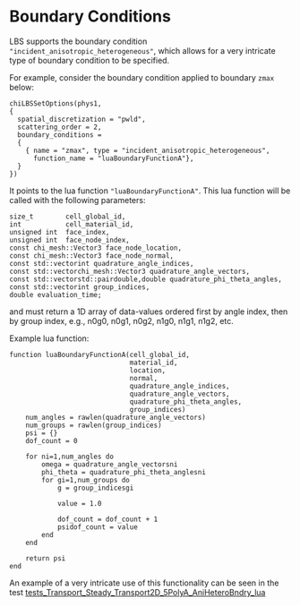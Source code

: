 # Boundary Conditions

LBS supports the boundary condition `"incident_anisotropic_heterogeneous"`,
which allows for a very intricate type of boundary condition to be specified.

For example, consider the boundary condition applied to boundary `zmax` below:
```
chiLBSSetOptions(phys1,
{
  spatial_discretization = "pwld",
  scattering_order = 2,
  boundary_conditions =
  {
    { name = "zmax", type = "incident_anisotropic_heterogeneous",
      function_name = "luaBoundaryFunctionA"},
  }
})
```

It points to the lua function `"luaBoundaryFunctionA"`. This lua function will
be called with the following parameters:
```
size_t        cell_global_id,
int           cell_material_id,
unsigned int  face_index,
unsigned int  face_node_index,
const chi_mesh::Vector3 face_node_location,
const chi_mesh::Vector3 face_node_normal,
const std::vectorint quadrature_angle_indices,
const std::vectorchi_mesh::Vector3 quadrature_angle_vectors,
const std::vectorstd::pairdouble,double quadrature_phi_theta_angles,
const std::vectorint group_indices,
double evaluation_time;
```
and must return a 1D array of data-values ordered first by angle index, then
by group index, e.g., n0g0, n0g1, n0g2, n1g0, n1g1, n1g2, etc.

Example lua function:
```
function luaBoundaryFunctionA(cell_global_id,
                              material_id,
                              location,
                              normal,
                              quadrature_angle_indices,
                              quadrature_angle_vectors,
                              quadrature_phi_theta_angles,
                              group_indices)
    num_angles = rawlen(quadrature_angle_vectors)
    num_groups = rawlen(group_indices)
    psi = {}
    dof_count = 0

    for ni=1,num_angles do
        omega = quadrature_angle_vectorsni
        phi_theta = quadrature_phi_theta_anglesni
        for gi=1,num_groups do
            g = group_indicesgi

            value = 1.0

            dof_count = dof_count + 1
            psidof_count = value
        end
    end

    return psi
end
```

An example of a very intricate use of this functionality can be seen in the
test [tests_Transport_Steady_Transport2D_5PolyA_AniHeteroBndry_lua](<TODO>)
